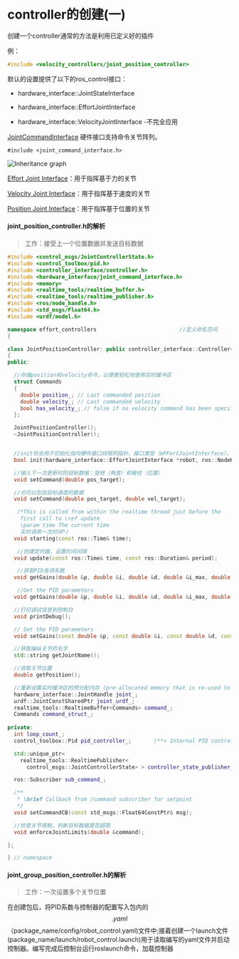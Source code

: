 # controller的创建(一)

创建一个controller通常的方法是利用已定义好的插件

例：

``` c++
#include <velocity_controllers/joint_position_controller>
```

默认的设置提供了以下的ros_control接口：

- hardware_interface::JointStateInterface

- hardware_interface::EffortJointInterface

- hardware_interface::VelocityJointInterface -不完全应用

  

[JointCommandInterface](http://docs.ros.org/en/melodic/api/hardware_interface/html/c++/classhardware__interface_1_1JointCommandInterface.html) 硬件接口支持命令关节阵列。

```
#include <joint_command_interface.h>
```

![Inheritance graph](http://docs.ros.org/en/melodic/api/hardware_interface/html/c++/classhardware__interface_1_1JointCommandInterface__inherit__graph.png)

[Effort Joint Interface](https://link.zhihu.com/?target=http%3A//docs.ros.org/en/melodic/api/hardware_interface/html/c%2B%2B/classhardware__interface_1_1EffortJointInterface.html)：用于指挥基于力的关节

[Velocity Joint Interface](https://link.zhihu.com/?target=http%3A//docs.ros.org/en/melodic/api/hardware_interface/html/c%2B%2B/classhardware__interface_1_1VelocityJointInterface.html)：用于指挥基于速度的关节

[Position Joint Interface](https://link.zhihu.com/?target=http%3A//docs.ros.org/en/melodic/api/hardware_interface/html/c%2B%2B/classhardware__interface_1_1PositionJointInterface.html)：用于指挥基于位置的关节



#### joint_position_controller.h的解析

> 工作：接受上一个位置数据并发送目标数据

``` c++
#include <control_msgs/JointControllerState.h>
#include <control_toolbox/pid.h>
#include <controller_interface/controller.h>
#include <hardware_interface/joint_command_interface.h>
#include <memory>
#include <realtime_tools/realtime_buffer.h>
#include <realtime_tools/realtime_publisher.h>
#include <ros/node_handle.h>
#include <std_msgs/Float64.h>
#include <urdf/model.h>

namespace effort_controllers                          //定义命名空间
{

class JointPositionController: public controller_interface::Controller<hardware_interface::EffortJointInterface>
{
public:

  //存储position和velocity命令，以便更轻松地使用实时缓冲区
  struct Commands
  {
    double position_; // Last commanded position
    double velocity_; // Last commanded velocity
    bool has_velocity_; // false if no velocity command has been specified
  };

  JointPositionController();
  ~JointPositionController();


  //init将会用于初始化指向硬件接口线程的指针，接口类型（eFFortJointInterface），以及所在的节点句柄
  bool init(hardware_interface::EffortJointInterface *robot, ros::NodeHandle &n);

  //输入下一次更新时的目标数据：旋转（角度）和棱柱（位置）
  void setCommand(double pos_target);

  //也可以包括目标速度的数据
  void setCommand(double pos_target, double vel_target);

   /*This is called from within the realtime thread just before the
    first call to \ref update
    \param time The current time
    实时调用一次时间*/
  void starting(const ros::Time& time);

   //创建定时器，设置时间间隔
  void update(const ros::Time& time, const ros::Duration& period);

   //获取PID各项系数
  void getGains(double &p, double &i, double &d, double &i_max, double &i_min);

   //Get the PID parameters
  void getGains(double &p, double &i, double &d, double &i_max, double &i_min, bool &antiwindup);

  //打印调试信息到控制台
  void printDebug();

  // Set the PID parameters
  void setGains(const double &p, const double &i, const double &d, const double &i_max, const double &i_min, const bool &antiwindup = false);

  //获取操纵关节的名字
  std::string getJointName();

  //获取关节位置
  double getPosition();

  //重新设置实时缓冲区的预分配内存 (pre-allocated memory that is re-used to set the realtime buffe)
  hardware_interface::JointHandle joint_;
  urdf::JointConstSharedPtr joint_urdf_;
  realtime_tools::RealtimeBuffer<Commands> command_;
  Commands command_struct_; 
    
private:
  int loop_count_;
  control_toolbox::Pid pid_controller_;       /**< Internal PID controller. */

  std::unique_ptr<
    realtime_tools::RealtimePublisher<
      control_msgs::JointControllerState> > controller_state_publisher_ ;

  ros::Subscriber sub_command_;

  /**
   * \brief Callback from /command subscriber for setpoint
   */
  void setCommandCB(const std_msgs::Float64ConstPtr& msg);

  //检查关节限制，判断目标数据是否超限
  void enforceJointLimits(double &command);

};

} // namespace
```





#### joint_group_position_controller.h的解析

> 工作：一次设置多个关节位置





























在创建包后，将PID系数与控制器的配置写入包内的$$.yaml$$（package_name/config/robot_control.yaml)文件中;接着创建一个launch文件(package_name/launch/robot_control.launch)用于读取编写的yaml文件并启动控制器。编写完成后控制台运行roslaunch命令，加载控制器